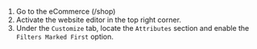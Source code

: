 1.  Go to the eCommerce (/shop)
2.  Activate the website editor in the top right corner.
3.  Under the `Customize` tab, locate the `Attributes` section and enable the `Filters Marked First` option.
